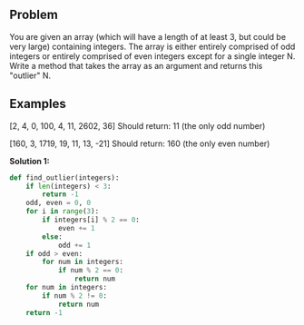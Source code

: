 ## Problem

You are given an array (which will have a length of at least 3, but could be very large) containing integers. The array is either entirely comprised of odd integers or entirely comprised of even integers except for a single integer N. Write a method that takes the array as an argument and returns this "outlier" N.

## Examples

[2, 4, 0, 100, 4, 11, 2602, 36]
Should return: 11 (the only odd number)

[160, 3, 1719, 19, 11, 13, -21]
Should return: 160 (the only even number)

**Solution 1:**

```python
def find_outlier(integers):
    if len(integers) < 3:
        return -1
    odd, even = 0, 0
    for i in range(3):
        if integers[i] % 2 == 0:
            even += 1
        else:
            odd += 1
    if odd > even:
        for num in integers:
            if num % 2 == 0:
                return num
    for num in integers:
        if num % 2 != 0:
            return num
    return -1
```
